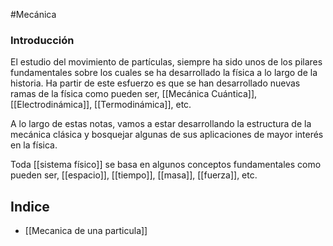 #Mecánica

### Introducción

El estudio del movimiento de partículas, siempre ha sido unos de los pilares fundamentales sobre los cuales se ha desarrollado la física a lo largo de la historia. Ha partir de este esfuerzo es que se han desarrollado nuevas ramas de la física como pueden ser, [[Mecánica Cuántica]], [[Electrodinámica]], [[Termodinámica]], etc.

A lo largo de estas notas, vamos a estar desarrollando la estructura de la mecánica clásica y bosquejar algunas de sus aplicaciones de mayor interés en la física.

Toda [[sistema físico]] se basa en algunos conceptos fundamentales como pueden ser, [[espacio]], [[tiempo]], [[masa]], [[fuerza]], etc.

## Indice

- [[Mecanica de una particula]]
